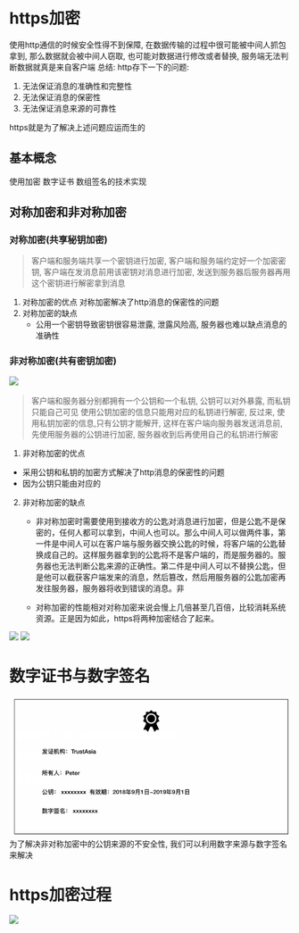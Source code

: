 # https加密
使用http通信的时候安全性得不到保障, 在数据传输的过程中很可能被中间人抓包拿到, 那么数据就会被中间人窃取, 也可能对数据进行修改或者替换, 服务端无法判断数据就真是来自客户端
总结: http存下一下的问题:

1. 无法保证消息的准确性和完整性
2. 无法保证消息的保密性
3. 无法保证消息来源的可靠性

https就是为了解决上述问题应运而生的
## 基本概念
使用加密 数字证书 数组签名的技术实现

## 对称加密和非对称加密
### 对称加密(共享秘钥加密)
> 客户端和服务端共享一个密钥进行加密, 客户端和服务端约定好一个加密密钥, 客户端在发消息前用该密钥对消息进行加密, 发送到服务器后服务器再用这个密钥进行解密拿到消息

1. 对称加密的优点
对称加密解决了http消息的保密性的问题
2.  对称加密的缺点
    + 公用一个密钥导致密钥很容易泄露, 泄露风险高, 服务器也难以缺点消息的准确性
### 非对称加密(共有密钥加密)
![](https://p1-jj.byteimg.com/tos-cn-i-t2oaga2asx/gold-user-assets/2019/4/8/169fac2684175b1b~tplv-t2oaga2asx-watermark.awebp)

> 客户端和服务器分别都拥有一个公钥和一个私钥, 公钥可以对外暴露, 而私钥只能自己可见
> 使用公钥加密的信息只能用对应的私钥进行解密, 反过来, 使用私钥加密的信息,只有公钥才能解开, 这样在客户端向服务器发送消息前, 先使用服务器的公钥进行加密, 服务器收到后再使用自己的私钥进行解密
1. 非对称加密的优点
  + 采用公钥和私钥的加密方式解决了http消息的保密性的问题
  + 因为公钥只能由对应的
2. 非对称加密的缺点
   + 非对称加密时需要使用到接收方的公匙对消息进行加密，但是公匙不是保密的，任何人都可以拿到，中间人也可以。那么中间人可以做两件事，第一件是中间人可以在客户端与服务器交换公匙的时候，将客户端的公匙替换成自己的。这样服务器拿到的公匙将不是客户端的，而是服务器的。服务器也无法判断公匙来源的正确性。第二件是中间人可以不替换公匙，但是他可以截获客户端发来的消息，然后篡改，然后用服务器的公匙加密再发往服务器，服务器将收到错误的消息。非
   
   + 对称加密的性能相对对称加密来说会慢上几倍甚至几百倍，比较消耗系统资源。正是因为如此，https将两种加密结合了起来。

![](https://p1-jj.byteimg.com/tos-cn-i-t2oaga2asx/gold-user-assets/2019/4/8/169fac2683b2c0c7~tplv-t2oaga2asx-watermark.awebp)
![](https://p1-jj.byteimg.com/tos-cn-i-t2oaga2asx/gold-user-assets/2019/4/8/169fac2683cfb109~tplv-t2oaga2asx-watermark.awebp)

# 数字证书与数字签名
![](./../img/数组证书.png)
为了解决非对称加密中的公钥来源的不安全性, 我们可以利用数字来源与数字签名来解决

# https加密过程
![](https://p1-jj.byteimg.com/tos-cn-i-t2oaga2asx/gold-user-assets/2019/4/8/169fac2683d8cc85~tplv-t2oaga2asx-watermark.awebp)


